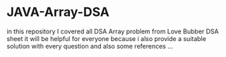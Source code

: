 # JAVA-Array-DSA

in this repository  I covered all DSA Array problem from Love Bubber DSA sheet it will be helpful for everyone because i also provide a suitable solution with every question and also some references ...
